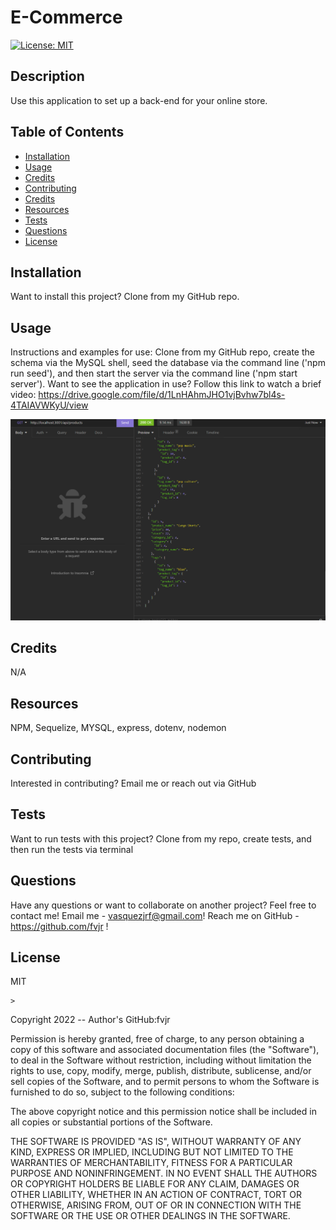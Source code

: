 # E-Commerce

[![License: MIT](https://img.shields.io/badge/License-MIT-yellow.svg)](https://opensource.org/licenses/MIT)

## Description

Use this application to set up a back-end for your online store.

## Table of Contents

- [Installation](#installation)
- [Usage](#usage)
- [Credits](#credits)
- [Contributing](#contributing)
- [Credits](#credits)
- [Resources](#resources)
- [Tests](#tests)
- [Questions](#questions)
- [License](#license)

## Installation

Want to install this project?
Clone from my GitHub repo.

## Usage

Instructions and examples for use:
Clone from my GitHub repo, create the schema via the MySQL shell, seed the database via the command line ('npm run seed'), and then start the server via the command line ('npm start server').
Want to see the application in use? Follow this link to watch a brief video: https://drive.google.com/file/d/1LnHAhmJHO1vjBvhw7bl4s-4TAIAVWKyU/view

![Project mock-up image.](./Assets/screenshot.PNG)

## Credits

N/A

## Resources

NPM, Sequelize, MYSQL, express, dotenv, nodemon

## Contributing

Interested in contributing?
Email me or reach out via GitHub

## Tests

Want to run tests with this project?
Clone from my repo, create tests, and then run the tests via terminal

## Questions

Have any questions or want to collaborate on another project?
Feel free to contact me!
Email me - vasquezjrf@gmail.com!
Reach me on GitHub - https://github.com/fvjr !

## License

MIT

    >

Copyright 2022 -- Author's GitHub:fvjr

Permission is hereby granted, free of charge, to any person obtaining a copy of this software and associated documentation files (the "Software"), to deal in the Software without restriction, including without limitation the rights to use, copy, modify, merge, publish, distribute, sublicense, and/or sell copies of the Software, and to permit persons to whom the Software is furnished to do so, subject to the following conditions:

The above copyright notice and this permission notice shall be included in all copies or substantial portions of the Software.

THE SOFTWARE IS PROVIDED "AS IS", WITHOUT WARRANTY OF ANY KIND, EXPRESS OR IMPLIED, INCLUDING BUT NOT LIMITED TO THE WARRANTIES OF MERCHANTABILITY, FITNESS FOR A PARTICULAR PURPOSE AND NONINFRINGEMENT. IN NO EVENT SHALL THE AUTHORS OR COPYRIGHT HOLDERS BE LIABLE FOR ANY CLAIM, DAMAGES OR OTHER LIABILITY, WHETHER IN AN ACTION OF CONTRACT, TORT OR OTHERWISE, ARISING FROM, OUT OF OR IN CONNECTION WITH THE SOFTWARE OR THE USE OR OTHER DEALINGS IN THE SOFTWARE.

